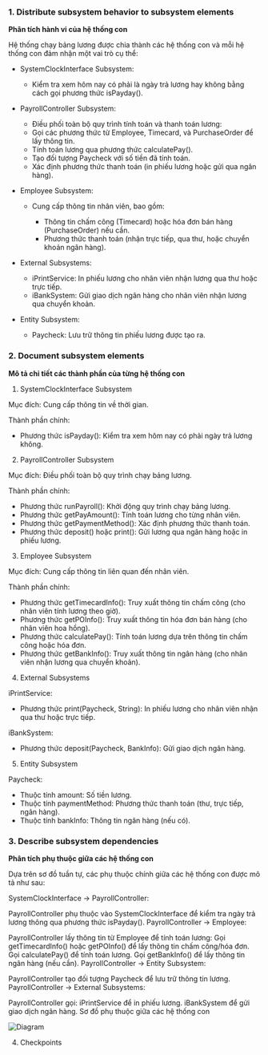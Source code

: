 ### 1. Distribute subsystem behavior to subsystem elements

**Phân tích hành vi của hệ thống con**

Hệ thống chạy bảng lương được chia thành các hệ thống con và mỗi hệ thống con đảm nhận một vai trò cụ thể:

  + SystemClockInterface Subsystem:

    - Kiểm tra xem hôm nay có phải là ngày trả lương hay không bằng cách gọi phương thức isPayday().

  + PayrollController Subsystem:

    - Điều phối toàn bộ quy trình tính toán và thanh toán lương:
    - Gọi các phương thức từ Employee, Timecard, và PurchaseOrder để lấy thông tin.
    - Tính toán lương qua phương thức calculatePay().
    - Tạo đối tượng Paycheck với số tiền đã tính toán.
    - Xác định phương thức thanh toán (in phiếu lương hoặc gửi qua ngân hàng).

  + Employee Subsystem:

    + Cung cấp thông tin nhân viên, bao gồm:

      - Thông tin chấm công (Timecard) hoặc hóa đơn bán hàng (PurchaseOrder) nếu cần.
      - Phương thức thanh toán (nhận trực tiếp, qua thư, hoặc chuyển khoản ngân hàng).

  + External Subsystems:

    - iPrintService: In phiếu lương cho nhân viên nhận lương qua thư hoặc trực tiếp.
    - iBankSystem: Gửi giao dịch ngân hàng cho nhân viên nhận lương qua chuyển khoản.

  + Entity Subsystem:

    - Paycheck: Lưu trữ thông tin phiếu lương được tạo ra.

### 2. Document subsystem elements

**Mô tả chi tiết các thành phần của từng hệ thống con**

1. SystemClockInterface Subsystem

Mục đích: Cung cấp thông tin về thời gian.

Thành phần chính:

- Phương thức isPayday(): Kiểm tra xem hôm nay có phải ngày trả lương không.

2. PayrollController Subsystem

Mục đích: Điều phối toàn bộ quy trình chạy bảng lương.

Thành phần chính:

- Phương thức runPayroll(): Khởi động quy trình chạy bảng lương.
- Phương thức getPayAmount(): Tính toán lương cho từng nhân viên.
- Phương thức getPaymentMethod(): Xác định phương thức thanh toán.
- Phương thức deposit() hoặc print(): Gửi lương qua ngân hàng hoặc in phiếu lương.

3. Employee Subsystem

Mục đích: Cung cấp thông tin liên quan đến nhân viên.

Thành phần chính:

- Phương thức getTimecardInfo(): Truy xuất thông tin chấm công (cho nhân viên tính lương theo giờ).
- Phương thức getPOInfo(): Truy xuất thông tin hóa đơn bán hàng (cho nhân viên hoa hồng).
- Phương thức calculatePay(): Tính toán lương dựa trên thông tin chấm công hoặc hóa đơn.
- Phương thức getBankInfo(): Truy xuất thông tin ngân hàng (cho nhân viên nhận lương qua chuyển khoản).

4. External Subsystems

iPrintService:

- Phương thức print(Paycheck, String): In phiếu lương cho nhân viên nhận qua thư hoặc trực tiếp.

iBankSystem:

- Phương thức deposit(Paycheck, BankInfo): Gửi giao dịch ngân hàng.

5. Entity Subsystem

Paycheck:

- Thuộc tính amount: Số tiền lương.
- Thuộc tính paymentMethod: Phương thức thanh toán (thư, trực tiếp, ngân hàng).
- Thuộc tính bankInfo: Thông tin ngân hàng (nếu có).

### 3. Describe subsystem dependencies

**Phân tích phụ thuộc giữa các hệ thống con**

Dựa trên sơ đồ tuần tự, các phụ thuộc chính giữa các hệ thống con được mô tả như sau:

SystemClockInterface → PayrollController:

PayrollController phụ thuộc vào SystemClockInterface để kiểm tra ngày trả lương thông qua phương thức isPayday().
PayrollController → Employee:

PayrollController lấy thông tin từ Employee để tính toán lương:
Gọi getTimecardInfo() hoặc getPOInfo() để lấy thông tin chấm công/hóa đơn.
Gọi calculatePay() để tính toán lương.
Gọi getBankInfo() để lấy thông tin ngân hàng (nếu cần).
PayrollController → Entity Subsystem:

PayrollController tạo đối tượng Paycheck để lưu trữ thông tin lương.
PayrollController → External Subsystems:

PayrollController gọi:
iPrintService để in phiếu lương.
iBankSystem để gửi giao dịch ngân hàng.
Sơ đồ phụ thuộc giữa các hệ thống con

![Diagram](https://www.planttext.com/api/plantuml/png/V5DBReCm4Drp2YkhH6eka4MLDkeYYwYHw0K6Cn0BOoDxg8gYdAoB7gbNADzWGwWtIFEUvxrv7dw_V_QMm52Pow00da6AR1LMbZ0_ICspeo8q2N1aOHdPjhvYru3LXqkmbZtaTeJk27k6AePglTcnI6k9e5hq5jo2KRBc62tbGIjglcYMzEP4LyoKgYUiDquvHQhBBxak5Jq0SbHqGhhes0DZBBGL_eN2Y7iBVuAtl92wmiMWxlZLr_yGEN8myL4bUkRjVLRb87afWV3SHEhJNq5bpeM9FqM2gdzYvHVacUSEsi1sB94Qo0t1ZMp7Ggf3IHqywdruqCJDLxqh2kJen_g6nBb9EaJpAIOBrJt1OFYfrnX6TbiqUNJxwJKOtdLiCGJdvFPmhxVRv_a21lELR7Z3Uo_0W_W2x8s_n1dd2_QeuleV_WC00F__0m00)

4. Checkpoints
